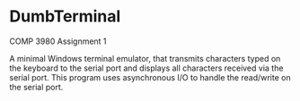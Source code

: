 # DumbTerminal
COMP 3980 Assignment 1

A minimal Windows terminal emulator, that transmits characters typed on the keyboard to the serial port and displays all
characters received via the serial port.  This program uses asynchronous I/O to handle the read/write on the serial port.
